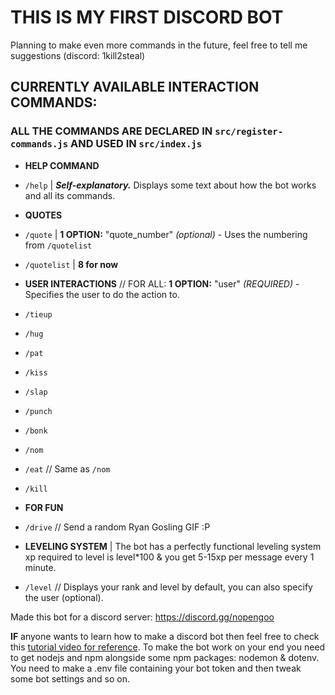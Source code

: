 # **THIS IS MY FIRST DISCORD BOT**

Planning to make even more commands in the future, feel free to tell me suggestions (discord: 1kill2steal)

## CURRENTLY AVAILABLE INTERACTION COMMANDS:
### ALL THE COMMANDS ARE DECLARED IN `src/register-commands.js` AND USED IN `src/index.js`

* **HELP COMMAND**
 * `/help`                      | ***Self-explanatory.*** Displays some text about how the bot works and all its commands.

* **QUOTES**
 * `/quote`                     | **1 OPTION:** "quote_number" *(optional)* - Uses the numbering from `/quotelist`
 * `/quotelist`                 | **8 for now**

* **USER INTERACTIONS**         // FOR ALL: **1 OPTION:** "user" *(REQUIRED)* - Specifies the user to do the action to.
 * `/tieup`
 * `/hug`
 * `/pat`
 * `/kiss`
 * `/slap`
 * `/punch`
 * `/bonk`
 * `/nom`
 * `/eat`                       // Same as `/nom`
 * `/kill`

* **FOR FUN**
 * `/drive`                     // Send a random Ryan Gosling GIF :P

* **LEVELING SYSTEM**           | The bot has a perfectly functional leveling system xp required to level is level*100 & you get 5-15xp per message every 1 minute.
 * `/level`                     // Displays your rank and level by default, you can also specify the user (optional).

Made this bot for a discord server: https://discord.gg/nopengoo


**IF** anyone wants to learn how to make a discord bot then feel free to check this [tutorial video for reference](https://www.youtube.com/watch?v=KZ3tIGHU314).
To make the bot work on your end you need to get nodejs and npm alongside some npm packages: nodemon & dotenv.
You need to make a .env file containing your bot token and then tweak some bot settings and so on.